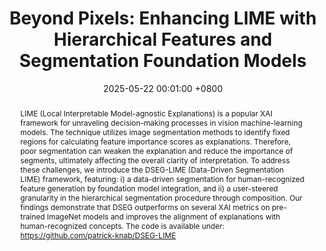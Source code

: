---
title:          "Beyond Pixels: Enhancing LIME with Hierarchical Features and Segmentation Foundation Models"
date:           2025-05-22 00:01:00 +0800
selected:       true
pub:            "International Conference on Learning Representations (ICLR) @ FM-Wild Workshop"
pub_date:       "2025"
abstract: >-
  LIME (Local Interpretable Model-agnostic Explanations) is a popular XAI framework for unraveling decision-making processes in vision machine-learning models. The technique utilizes image segmentation methods to identify fixed regions for calculating feature importance scores as explanations. Therefore, poor segmentation can weaken the explanation and reduce the importance of segments, ultimately affecting the overall clarity of interpretation. To address these challenges, we introduce the DSEG-LIME (Data-Driven Segmentation LIME) framework, featuring: i) a data-driven segmentation for human-recognized feature generation by foundation model integration, and ii) a user-steered granularity in the hierarchical segmentation procedure through composition. Our findings demonstrate that DSEG outperforms on several XAI metrics on pre-trained ImageNet models and improves the alignment of explanations with human-recognized concepts. The code is available under: https://github.com/patrick-knab/DSEG-LIME

cover:          /assets/images/covers/dseg.png

#cover:          /assets/images/covers/cover2.jpg
authors:
  - Patrick Knab
  - Sascha Marton
  - Christian Bartelt

links:
  Paper: https://arxiv.org/abs/2403.07733
  Code: https://github.com/patrick-knab/DSEG-LIME
  Demo: https://patrick-knab.github.io/DSEG-LIME/
---